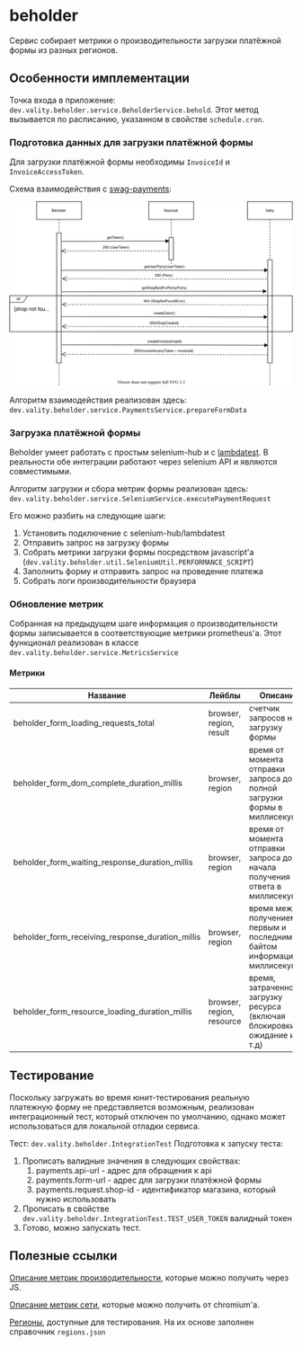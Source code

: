 # beholder

Сервис собирает метрики о производительности загрузки платёжной формы из разных регионов.

## Особенности имплементации

Точка входа в приложение: ```dev.vality.beholder.service.BeholderService.behold```. Этот метод вызывается по расписанию, указанном в свойстве ```schedule.cron```.

### Подготовка данных для загрузки платёжной формы

Для загрузки платёжной формы необходимы ```InvoiceId``` и ```InvoiceAccessToken```.

Схема взаимодействия с [swag-payments](https://github.com/valitydev/swag-payments):

![PaymentsImage](img/payments.drawio.svg)

Алгоритм взаимодействия реализован здесь: ```dev.vality.beholder.service.PaymentsService.prepareFormData```

### Загрузка платёжной формы

Beholder умеет работать c простым selenium-hub и с [lambdatest](https://www.lambdatest.com/).
В реальности обе интеграции работают через selenium API и являются совместимыми.

Алгоритм загрузки и сбора метрик формы реализован здесь: ```dev.vality.beholder.service.SeleniumService.executePaymentRequest```

Его можно разбить на следующие шаги:

1. Установить подключение с selenium-hub/lambdatest
2. Отправить запрос на загрузку формы
3. Собрать метрики загрузки формы посредством javascript'а (```dev.vality.beholder.util.SeleniumUtil.PERFORMANCE_SCRIPT```)
4. Заполнить форму и отправить запрос на проведение платежа
5. Собрать логи производительности браузера

### Обновление метрик

Собранная на предыдущем шаге информация о производительности формы записывается в соответствующие метрики prometheus'а.
Этот функционал реализован в классе ```dev.vality.beholder.service.MetricsService```

#### Метрики

| Название                                         | Лейблы                     | Описание                                                                     |
|--------------------------------------------------|----------------------------|------------------------------------------------------------------------------|
| beholder_form_loading_requests_total             | browser, region, result    | счетчик запросов на загрузку формы                                           |
| beholder_form_dom_complete_duration_millis       | browser, region            | время от момента отправки запроса до полной загрузки формы в миллисекундах   |
| beholder_form_waiting_response_duration_millis   | browser, region            | время от момента отправки запроса до начала получения ответа в миллисекундах |
| beholder_form_receiving_response_duration_millis | browser, region            | время между получением первым и последним байтом информации в миллисекундах  |
| beholder_form_resource_loading_duration_millis   | browser, region, resource  | время, затраченное на загрузку ресурса (включая блокировки, ожидание и т.д)  |

## Тестирование

Поскольку загружать во время юнит-тестирования реальную платежную форму не представляется возможным,
реализован интеграционный тест, который отключен по умолчанию, однако может использоваться для локальной отладки сервиса.

Тест: ```dev.vality.beholder.IntegrationTest```
Подготовка к запуску теста:

1. Прописать валидные значения в следующих свойствах:
   1. payments.api-url - адрес для обращения к api
   2. payments.form-url - адрес для загрузки платёжной формы
   3. payments.request.shop-id - идентификатор магазина, который нужно использовать
2. Прописать в свойстве ```dev.vality.beholder.IntegrationTest.TEST_USER_TOKEN``` валидный токен
3. Готово, можно запускать тест.

## Полезные ссылки

[Описание метрик производительности](https://developer.mozilla.org/en-US/docs/Web/Performance/Navigation_and_resource_timings), которые можно получить через JS.

[Описание метрик сети](https://chromedevtools.github.io/devtools-protocol/tot/Network/), которые можно получить от chromium'а.

[Регионы](https://www.lambdatest.com/capabilities-generator/), доступные для тестирования. На их основе заполнен справочник ```regions.json```
